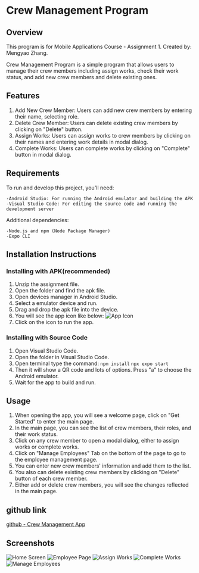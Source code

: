 # Crew Management Program

## Overview

This program is for Mobile Applications Course - Assignment 1.
Created by: Mengyao Zhang.

Crew Management Program is a simple program that allows users to manage their crew members including assign works, check their work status, and add new crew members and delete existing ones.

## Features

1. Add New Crew Member: Users can add new crew members by entering their name, selecting role.
2. Delete Crew Member: Users can delete existing crew members by clicking on "Delete" button.
3. Assign Works: Users can assign works to crew members by clicking on their names and entering work details in modal dialog.
4. Complete Works: Users can complete works by clicking on "Complete" button in modal dialog.

## Requirements

To run and develop this project, you'll need:

    -Android Studio: For running the Android emulator and building the APK
    -Visual Studio Code: For editing the source code and running the development server

Additional dependencies:

    -Node.js and npm (Node Package Manager)
    -Expo CLI

## Installation Instructions

### Installing with APK(recommended)

1. Unzip the assignment file.
2. Open the folder and find the apk file.
3. Open devices manager in Android Studio.
4. Select a emulator device and run.
5. Drag and drop the apk file into the device.
6. You will see the app icon like below:
   ![App Icon](./screenShot/icon.png "App Icon")
7. Click on the icon to run the app.

### Installing with Source Code

1. Open Visual Studio Code.
2. Open the folder in Visual Studio Code.
3. Open terminal type the command:
   `npm install`
   `npx expo start`
4. Then it will show a QR code and lots of options. Press "a" to choose the Android emulator.
5. Wait for the app to build and run.

## Usage

1. When opening the app, you will see a welcome page, click on "Get Started" to enter the main page.
2. In the main page, you can see the list of crew members, their roles, and their work status.
3. Click on any crew member to open a modal dialog, either to assign works or complete works.
4. Click on "Manage Employees" Tab on the bottom of the page to go to the employee management page.
5. You can enter new crew members' information and add them to the list.
6. You also can delete existing crew members by clicking on "Delete" button of each crew member.
7. Either add or delete crew members, you will see the changes reflected in the main page.

## github link

[github - Crew Management App](https://github.com/mengyaozhang888/CrewManagementApp.git)

## Screenshots

![Home Screen](./screenShot/Home%20to%20enter.png)
![Employee Page](./screenShot/Employees.png)
![Assign Works](./screenShot/Assign%20work.png)
![Complete Works](./screenShot/Complete%20work.png)
![Manage Employees](./screenShot/Manage%20Employees.png)
